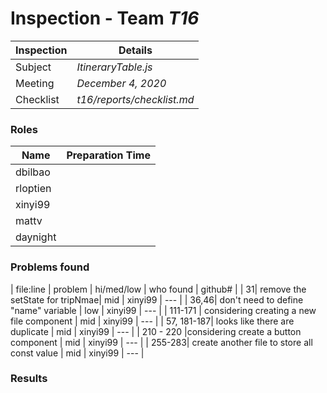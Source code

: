 # Inspection - Team *T16* 
 
| Inspection | Details |
| ----- | ----- |
| Subject | *ItineraryTable.js*|
| Meeting | *December 4, 2020* |
| Checklist | *t16/reports/checklist.md* |

### Roles

| Name | Preparation Time |
| ---- | ---- |
| dbilbao | |
| rloptien | |
| xinyi99 | |
| mattv | |
| daynight| |

### Problems found

| file:line | problem | hi/med/low | who found | github#  |
| 31| remove the setState for tripNmae| mid | xinyi99 | --- |
| 36,46| don't need to define "name" variable | low | xinyi99 | --- |
| 111-171 | considering creating a new file component | mid | xinyi99 | --- |
| 57, 181-187| looks like there are duplicate | mid | xinyi99 | --- |
| 210 - 220 |considering create a button component | mid | xinyi99 | --- |
| 255-283| create another file to store all const value | mid | xinyi99 | --- |




### Results
